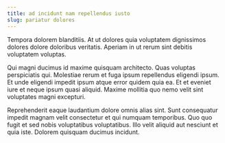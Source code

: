 ```yaml
---
title: ad incidunt nam repellendus iusto
slug: pariatur dolores
---
```


Tempora dolorem blanditiis. At ut dolores quia voluptatem dignissimos dolores dolore doloribus veritatis. Aperiam in ut rerum sint debitis voluptatem voluptas.

Qui magni ducimus id maxime quisquam architecto. Quas voluptas perspiciatis qui. Molestiae rerum et fuga ipsum repellendus eligendi ipsum. Et unde eligendi impedit ipsum atque error quidem quia ea. Et et eveniet iure et neque ipsum quasi aliquid. Maxime mollitia quo nemo velit sint voluptates magni excepturi.

Reprehenderit eaque laudantium dolore omnis alias sint. Sunt consequatur impedit magnam velit consectetur et qui numquam temporibus. Quo quo fugit et sed nobis voluptatibus voluptatibus. Illo velit aliquid aut nesciunt et quia iste. Dolorem quisquam ducimus incidunt.

